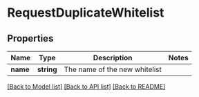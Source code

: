 # RequestDuplicateWhitelist

## Properties
Name | Type | Description | Notes
------------ | ------------- | ------------- | -------------
**name** | **string** | The name of the new whitelist | 

[[Back to Model list]](../../README.md#documentation-for-models) [[Back to API list]](../../README.md#documentation-for-api-endpoints) [[Back to README]](../../README.md)

